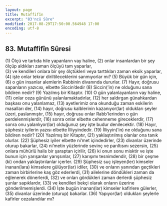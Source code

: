 ```yaml
---
layout: page
title: Mutaffifîn
excerpt: "83'ncü Sûre"
modified: 2017-08-29T17:50:00.564948 17:00
encoding: utf-8
---
```


## 83. Mutaffifîn Sûresi

(1) Ölçü ve tartıda hile yapanların vay haline,
(2) onlar insanlardan bir şey ölçüp aldıkları zaman ölçüyü tam yaparlar,	
(3) ve kendileri onlara bir şey ölçtükleri veya tarttıkları zaman eksik yaparlar,
(4) işte onlar tekrar diriltileceklerini sanmıyorlar mı?
(5) Büyük bir gün için,
(6) o gün insanlar alemlerin Rabbinin divanında dururlar.
(7) Hayır, doğrusu sapanların yazıcısı, elbette Siccin’dedir
(8) Siccin(’in) ne olduğunu sana bildiren nedir?
(9) Yazılmış bir Kitaptır.
(10) O gün yalanlayanların vay haline,
(11) onlar ceza gününü yalanlamaktadırlar,
(12) her saldırgan günahkardan başkası onu yalanlamaz,
(13) ayetlerimiz ona okunduğu zaman eskilerin masalları der,
(14) hayır, doğrusu kalblerinin kazanıyor(lar) oldukları şeyler üzeri, paslanmıştır,
(15) hayır, doğrusu onlar Rabb'lerinden o gün perdelenmişlerdir,
(16) sonra onlar elbette cehenneme gireceklerdir,
(17) sonra onu yalanlıyor(lar) olduğunuz şey işte budur denilecektir.
(18) Hayır, şüphesiz iyilerin yazısı elbette İlliyyindedir.
(19) İlliyyin(’in) ne olduğunu sana bildiren nedir?
(20) Yazılmış bir Kitaptır,
(21) yaklaştırılmış olanlar ona tanık olurlar.
(22) Şüphesiz iyiler elbette ni’met içindedirler, 
(23) divanlar üzerinde oturup bakarlar,
(24) ni’metin yüzlerinde sevinç ve parıltısını sezersin,
(25) onlara mühürlü halis bir şaraptan içirilir,
(26) ki onun sonu misktir ve işte bunun için yarışanlar yarışsınlar,
(27) karışımı tesnimdendir,
(28) bir çeşme (ki) ondan yaklaştırılanlar içerler.
(29) Şüphesiz suç işleyen(ler) kimseler inanan(lara) kimselere gülüyor(lar) idiler,
(30) ve onların yanından geçtikleri zaman birbirlerine kaş göz ederlerdi,
(31) ailelerine döndükleri zaman da eğlenerek dönerlerdi,
(32) ve onları gördükleri zaman derlerdi şüphesiz şunlar sapıklardır,
(33) ve kendileri bekçi olarak onların üzerine gönderilmemişlerdi. 
(34) İşte bugün inanan(lar) kimseler kafirlere gülerler,
(35) divanlar üzerinde (oturup) bakarlar.
(36) Yapıyor(lar) oldukları şeylerle kafirler cezalandılar mı?

